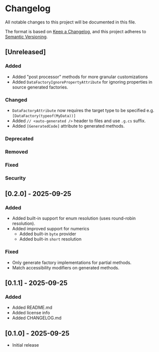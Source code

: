 # Changelog

All notable changes to this project will be documented in this file.

The format is based on [Keep a Changelog](https://keepachangelog.com/en/1.1.0/),
and this project adheres to [Semantic Versioning](https://semver.org/spec/v2.0.0.html).

## [Unreleased]

### Added
- Added "post processor" methods for more granular customizations
- Added `DataFactoryIgnorePropertyAttribute` for ignoring properties in source generated factories.

### Changed
- `DataFactoryAttribute` now requires the target type to be specified e.g. `[DataFactory(typeof(MyData))]`
- Added `// <auto-generated />` header to files and use `.g.cs` suffix.
- Added `[GeneratedCode]` attribute to generated methods.

### Deprecated

### Removed

### Fixed

### Security

## [0.2.0] - 2025-09-25

### Added
- Added built-in support for enum resolution (uses round-robin resolution).
- Added improved support for numerics
    - Added built-in `byte` provider
    - Added built-in `short` resolution

### Fixed
- Only generate factory implementations for partial methods.
- Match accessibility modifiers on generated methods.

## [0.1.1] - 2025-09-25
### Added
- Added README.md
- Added license info
- Added CHANGELOG.md

## [0.1.0] - 2025-09-25
- Initial release
